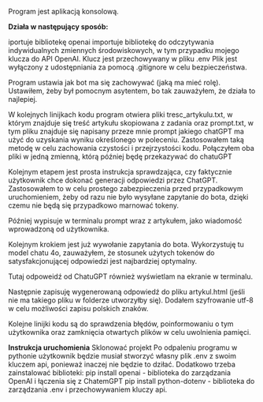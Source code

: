 Program jest aplikacją konsolową.

**Działa w następujący sposób:**

iportuje bibliotekę openai
importuje bibliotekę do odczytywania indywidualnych zmiennych środowiskowych, w tym przypadku mojego klucza do API OpenAI.
Klucz jest przechowywany w pliku .env
Plik jest wyłączony z udostępniania za pomocą .gitignore w celu bezpieczeństwa.

Program ustawia jak bot ma się zachowywać (jaką ma mieć rolę). Ustawiłem, żeby był pomocnym asytentem, bo tak zauważyłem, że działa to najlepiej.

W kolejnych linijkach kodu program otwiera pliki tresc_artykulu.txt, w którym znajduje się treść artykułu skopiowana z zadania oraz prompt.txt, w tym pliku znajduje się napisany przeze mnie prompt jakiego chatGPT ma użyć do uzyskania wyniku określonego w poleceniu.
Zastosowałem taką metodę w celu zachowania czystości i przejrzystości kodu. Połączyłem oba pliki w jedną zmienną, którą później będę przekazywać do chatuGPT

Kolejnym etapem jest prosta instrukcja sprawdzająca, czy faktycznie użytkownik chce dokonać generacji odpowiedzi przez ChatGPT.
Zastosowałem to w celu prostego zabezpieczenia przed przypadkowym uruchomieniem, żeby od razu nie było wysyłane zapytanie do bota, dzięki czemu nie będą się przypadkowo marnować tokeny.

Później wypisuje w terminalu prompt wraz z artykułem, jako wiadomość wprowadzoną od użytkownika.

Kolejnym krokiem jest już wywołanie zapytania do bota. Wykorzystuję tu model chatu 4o, zauważyłem, że stosunek użytych tokenów do satysfakcjonującej odpowiedzi jest najbardziej optymalny.

Tutaj odpoweidź od ChatuGPT również wyświetlam na ekranie w terminalu.

Następnie zapisuję wygenerowaną odpowiedź do pliku artykul.html (jeśli nie ma takiego pliku w folderze utworzyłby się). Dodałem szyfrowanie utf-8 w celu możliwości zapisu polskich znaków.

Kolejne linijki kodu są do sprawdzenia błędów, poinformowaniu o tym użytkownika oraz zamknięcia otwartych plików w celu uwolnienia pamięci.

**Instrukcja uruchomienia**
Sklonować projekt
Po odpaleniu programu w pythonie użytkownik będzie musiał stworzyć własny plik .env z swoim kluczem api, ponieważ inaczej nie będzie to dziłać.
Dodatkowo trzeba zainstalować biblioteki: 
  pip install openai - biblioteka do zarządzania OpenAI i łączenia się z ChatemGPT
  pip install python-dotenv - biblioteka do zarządzania .env i przechowywaniem kluczy api.
